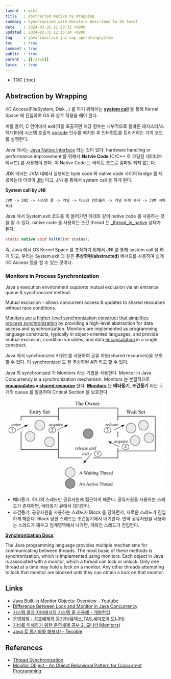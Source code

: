 ```yaml
---
layout  : wiki
title   : Abstracted Native by Wrapping
summary : Synchronized with Monitors described to OS level
date    : 2024-03-31 11:28:32 +0900
updated : 2024-03-31 12:15:24 +0900
tag     : java reactive jni oop operatingsystem
toc     : true
comment : true
public  : true
parent  : [[/java]]
latex   : true
---
```

* TOC
{:toc}

## Abstraction by Wrapping

I/O Access(FileSystem, Disk ..) 를 하기 위해서는 __[system call](https://baekjungho.github.io/wiki/operatingsystem/os-system-call/)__ 을 통해 Kernel Space 에 진입하여 OS 와 상호 작용을 해야 한다.

예를 들어, C 언어에서 exit(1)을 호출하면 해당 함수는 내부적으로 올바른 레지스터/스택/기타에 시스템 호출의 [opcode](https://en.wikipedia.org/wiki/Opcode) 인수를 배치한 후 인터럽트를 트리거하는 기계 코드를 실행한다.

Java 에서는 [Java Native Interface](https://www.baeldung.com/jni) 라는 것이 있다. hardware handling or performance improvement 를 위해서 __Natvie Code__ (C/C++ 로 코딩된 네이티브 메서드) 를 사용해야 한다. 이 Native Code 는 바이트 코드로 컴파일 되지 않는다.

JDK 에서는 JVM 내에서 실행되는 byte code 와 native code 사이의 bridge 를 제공하는데 이것이 [JNI](https://docs.oracle.com/en/java/javase/21/docs/specs/jni/functions.html) 이고, JNI 를 통해서 system call 을 하게 된다.

__System call by JNI__:

```
JVM -> JNI -> 시스템 콜 -> 커널 -> 디스크 컨트롤러 -> 커널 버퍼 복사 -> JVM 버퍼 복사
```

Java 에서 System.exit 코드를 쭉 들어가면 아래와 같이 native code 를 사용하는 것을 알 수 있다. native code 를 사용하는 순간 thread 는 [_thread_in_native](https://hg.openjdk.org/jdk8u/jdk8u/hotspot/file/312e113bc3ed/src/share/vm/utilities/globalDefinitions.hpp#l852) 상태가 된다.

```java
static native void halt0(int status);
```

즉, Java 에서 OS Kernel Space 를 조작하기 위해서 JNI 를 통해 system call 을 하게 되고, 우리는 System.exit 과 같은 __추상화된(abstracted)__ 메서드를 사용하여 쉽게 I/O Access 등을 할 수 있는 것이다.

### Monitors in Process Synchronization

Java's execution environment supports mutual exclusion via an entrance queue & synchronized method.

Mutual exclusion - allows concurrent access & updates to shared resources without race conditions.

[Monitors are a higher-level synchronization construct that simplifies process synchronization](https://www.geeksforgeeks.org/monitors-in-process-synchronization/) by providing a high-level abstraction for data access and synchronization. Monitors are implemented as programming language constructs, typically in object-oriented languages, and provide mutual exclusion, condition variables, and data [encapsulation](https://baekjungho.github.io/wiki/oop/oop-encapsulation/) in a single construct.

Java 에서 synchronized 키워드를 사용하여 공유 자원(shared resources)을 보호 할 수 있다. 이 synchronized 도 잘 추상화된 API 라고 할 수 있다.

Java 의 synchronized 가 Monitors 라는 기법을 사용한다. Monitor in Java Concurrency is a synchronization mechanism. Monitors 는 본질적으로 __[encapsulates](https://baekjungho.github.io/wiki/oop/oop-encapsulation/) a [shared resource](https://baekjungho.github.io/wiki/spring/spring-concurrency/)__ 한다.
__[Monitors](https://docs.oracle.com/javase/7/docs/api/javax/management/monitor/Monitor.html)__ 는 __베타동기, 조건동기__ 라는 두개의 queue 를 활용하여 Critical Section 을 보호한다.

![](/resource/wiki/java-abstraction-by-wrapping/monitor.png)

- 베타동기: 하나의 스레드만 공유자원에 접근하게 해준다. 공유자원을 사용하는 스레드가 존재하면, 베타동기 큐에서 대기한다.
- 조건동기: 공유자원을 사용하는 스레드가 Block 을 당하면서, 새로운 스레드가 진입하게 해준다. Block 당한 스레드는 조건동기에서 대기한다. 만약 공유자원을 사용하는 스레드가 깨우고 임계영역에서 나가면, 깨워진 스레드가 진입한다.

__[Synchronization Docs](https://docs.oracle.com/javase/specs/jls/se17/html/jls-17.html#jls-17.1)__:

The Java programming language provides multiple mechanisms for communicating between threads. The most basic of these methods is synchronization, which is implemented using monitors. Each object in Java is associated with a monitor, which a thread can lock or unlock. Only one thread at a time may hold a lock on a monitor. Any other threads attempting to lock that monitor are blocked until they can obtain a lock on that monitor.

## Links

- [Java Built-in Monitor Objects: Overview - Youtube](https://www.youtube.com/watch?v=NJ_ga8RlCr4)
- [Difference Between Lock and Monitor in Java Concurrency](https://www.geeksforgeeks.org/difference-between-lock-and-monitor-in-java-concurrency/)
- [시스템 콜과 자바에서의 시스템 콜 사용례 - 개발한입](https://brewagebear.github.io/java-syscall-and-io/)
- [운영체제 - 상호배제와 동기화(뮤텍스,TAS,세마포어,모니터)](https://coding-start.tistory.com/201)
- [자바를 이해하기 위한 운영체제 공부 2. 모니터(Monitors)](https://m.blog.naver.com/gngh0101/221174237333)
- [Java 로 동기화를 해보자! - Tecoble](https://tecoble.techcourse.co.kr/post/2021-10-23-java-synchronize/)

## References

- [Thread Synchronization](https://www.artima.com/insidejvm/ed2/threadsynch.html)
- [Monitor Object - An Object Behavioral Pattern for Concurrent Programming](https://www.dre.vanderbilt.edu/~schmidt/PDF/monitor.pdf)